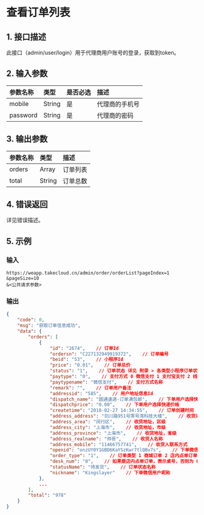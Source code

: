 # 查看订单列表

## 1. 接口描述

此接口（admin/user/login）用于代理商用户账号的登录，获取到token。

## 2. 输入参数

| 参数名称 | 类型 | 是否必选 | 描述 |
| :--- | :--- | :--- | :--- |
| mobile | String | 是 | 代理商的手机号 |
| password | String | 是 | 代理商的密码 |

## 3. 输出参数

| 参数名称 | 类型 | 描述 |
| :--- | :--- | :--- |
| orders | Array | 订单列表 |
| total | String | 订单总数 |

## 4. 错误返回

详见错误描述。

## 5. 示例

### 输入

```
https://weapp.takecloud.cn/admin/order/orderList?pageIndex=1
&pageSize=10
&<公共请求参数>
```

### 输出

```json
{
    "code": 0,
    "msg": "获取订单信息成功",
    "data": {
        "orders": [
            {
                "id": "2674",    // 订单Id
                "ordersn": "C227132949919372",    // 订单编号
                "beid": "53",    // 小程序Id
                "price": "0.01",    // 订单总价
                "status": "1",    // 订单状态 详见 附录 > 各类型小程序订单状态
                "paytype": "0",    // 支付方式 0 微信支付 1 支付宝支付 2 线下支付
                "paytypename": "微信支付",    // 支付方式名称
                "remark": "",    // 订单用户备注
                "addressid": "585",    // 用户地址信息Id
                "dispatch_name": "圆通速递-订单满包邮",    // 下单用户选择快递名称
                "dispatchprice": "0.00",    // 下单用户选择快递价格
                "createtime": "2018-02-27 14:34:55",    // 订单创建时间
                "address_address": "剑川路951号零号湾科技大楼",    // 收货详细地址
                "address_area": "闵行区",    // 收货地址，区级
                "address_city": "上海市",    // 收货地址，市级
                "address_province": "上海市",    // 收货地址，省级
                "address_realname": "帅哥",    // 收货人名称
                "address_mobile": "11466757741",    // 收货人联系方式
                "openid": "onzUY0Y1GBD6KaYSzKwr7tlQBv7s",    // 下单微信用户openId
                "order_type": "1",    // 订单类型 1 商城订单 2 店内点单订单 3 外卖订单 4 流水订单 5 酒店订单
                "desk_num": "0",    // 如果是店内点单订单，表示桌号，否则为 0
                "statusName": "待发货",    // 订单状态名称
                "nickname": "Kingslayer"    // 下单微信用户昵称
            },
            ...
        ],
        "total": "978"
    }
}
```



